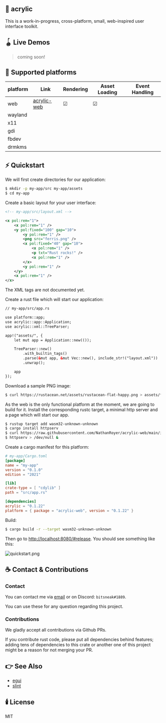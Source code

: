 ## 🎨 acrylic

This is a work-in-progress, cross-platform, small, web-inspired user interface toolkit.

## 🪀 Live Demos

> coming soon!

## 🧱 Supported platforms

| platform | Link | Rendering | Asset Loading | Event Handling |
|---|---|---|---|---|
| web | [acrylic-web](https://lib.rs/acrylic-web) | ☑ | ☑ |  |
| wayland |  |  |  |  |
| x11 |  |  |  |  |
| gdi |  |  |  |  |
| fbdev |  |  |  |  |
| drmkms |  |  |  |  |

## ⚡️ Quickstart

We will first create directories for our application:

```sh
$ mkdir -p my-app/src my-app/assets
$ cd my-app
```

Create a basic layout for your user interface:

```xml
<!-- my-app/src/layout.xml -->

<x pol:rem="1">
	<x pol:rem="1" />
	<y pol:fixed="100" gap="10">
		<y pol:rem="1" />
		<png src="ferris.png" />
		<x pol:fixed="40" gap="10">
			<x pol:rem="1" />
			<p txt="Rust rocks!" />
			<x pol:rem="1" />
		</x>
		<y pol:rem="1" />
	</y>
	<x pol:rem="1" />
</x>
```

The XML tags are not documented yet.

Create a rust file which will start our application:

```xml
// my-app/src/app.rs

use platform::app;
use acrylic::app::Application;
use acrylic::xml::TreeParser;

app!("assets/", {
	let mut app = Application::new(());

	TreeParser::new()
		.with_builtin_tags()
		.parse(&mut app, &mut Vec::new(), include_str!("layout.xml"))
		.unwrap();

	app
});

```

Download a sample PNG image:

```sh
$ curl https://rustacean.net/assets/rustacean-flat-happy.png > assets/ferris.png
```

As the web is the only functional platform at the moment, we are going to build for it.
Install the corresponding rustc target, a minimal http server and a page which will start our app.

```sh
$ rustup target add wasm32-unknown-unknown
$ cargo install httpserv
$ curl https://raw.githubusercontent.com/NathanRoyer/acrylic-web/main/index.html > index.html
$ httpserv > /dev/null &
```

Create a cargo manifest for this platform:

```toml
# my-app/Cargo.toml
[package]
name = "my-app"
version = "0.1.0"
edition = "2021"

[lib]
crate-type = [ "cdylib" ]
path = "src/app.rs"

[dependencies]
acrylic = "0.1.22"
platform = { package = "acrylic-web", version = "0.1.22" }
```

Build:

```sh
$ cargo build -r --target wasm32-unknown-unknown
```

Then go to [http://localhost:8080/#release](http://localhost:8080/#release). You should see something like this:

![quickstart.png](https://docs.rs/crate/acrylic/0.1.22/source/quickstart.png)

## ☕ Contact & Contributions

### Contact

You can contact me via [email](mailto:nathan.royer.pro@gmail.com)
or on Discord: `bitsneak#1889`.

You can use these for any question regarding this project.

### Contributions

We gladly accept all contributions via Github PRs.

If you contribute rust code, please put all dependencies
behind features; adding tens of dependencies to this crate
or another one of this project might be a reason for not
merging your PR.

## 👉 See Also

* [egui](https://lib.rs/egui)
* [slint](https://lib.rs/slint)

## 🕯️ License

MIT
